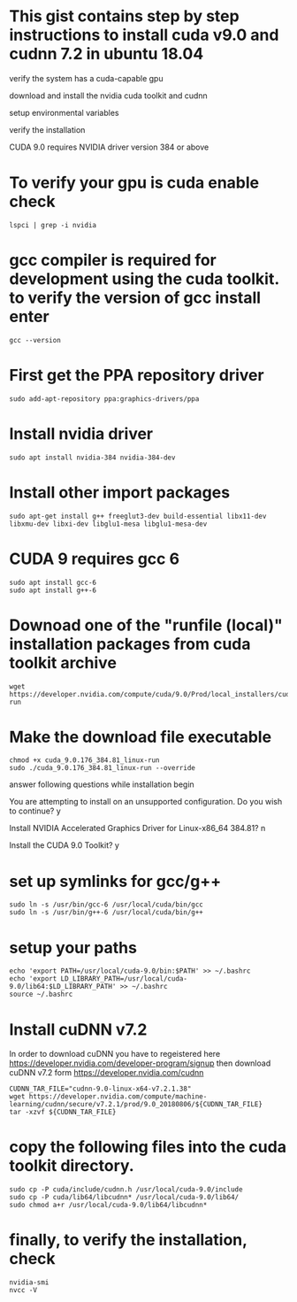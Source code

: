 # This gist contains step by step instructions to install cuda v9.0 and cudnn 7.2 in ubuntu 18.04

verify the system has a cuda-capable gpu

download and install the nvidia cuda toolkit and cudnn

setup environmental variables

verify the installation

CUDA 9.0 requires NVIDIA driver version 384 or above

# To verify your gpu is cuda enable check
```
lspci | grep -i nvidia
```
# gcc compiler is required for development using the cuda toolkit. to verify the version of gcc install enter
```
gcc --version
```
# First get the PPA repository driver
```
sudo add-apt-repository ppa:graphics-drivers/ppa
```
# Install nvidia driver 
```
sudo apt install nvidia-384 nvidia-384-dev
```
# Install other import packages
```
sudo apt-get install g++ freeglut3-dev build-essential libx11-dev libxmu-dev libxi-dev libglu1-mesa libglu1-mesa-dev
```
# CUDA 9 requires gcc 6
```
sudo apt install gcc-6
sudo apt install g++-6
```
# Downoad one of the "runfile (local)" installation packages from cuda toolkit archive 
```
wget https://developer.nvidia.com/compute/cuda/9.0/Prod/local_installers/cuda_9.0.176_384.81_linux-run
```
# Make the download file executable
```
chmod +x cuda_9.0.176_384.81_linux-run 
sudo ./cuda_9.0.176_384.81_linux-run --override
```
answer following questions while installation begin

You are attempting to install on an unsupported configuration. Do you wish to continue? y

Install NVIDIA Accelerated Graphics Driver for Linux-x86_64 384.81? n

Install the CUDA 9.0 Toolkit? y

# set up symlinks for gcc/g++
```
sudo ln -s /usr/bin/gcc-6 /usr/local/cuda/bin/gcc
sudo ln -s /usr/bin/g++-6 /usr/local/cuda/bin/g++
```
# setup your paths
```
echo 'export PATH=/usr/local/cuda-9.0/bin:$PATH' >> ~/.bashrc
echo 'export LD_LIBRARY_PATH=/usr/local/cuda-9.0/lib64:$LD_LIBRARY_PATH' >> ~/.bashrc
source ~/.bashrc

```
# Install cuDNN v7.2 
In order to download cuDNN you have to regeistered here https://developer.nvidia.com/developer-program/signup then download cuDNN v7.2 form https://developer.nvidia.com/cudnn
```
CUDNN_TAR_FILE="cudnn-9.0-linux-x64-v7.2.1.38"
wget https://developer.nvidia.com/compute/machine-learning/cudnn/secure/v7.2.1/prod/9.0_20180806/${CUDNN_TAR_FILE}
tar -xzvf ${CUDNN_TAR_FILE}
```
# copy the following files into the cuda toolkit directory.
```
sudo cp -P cuda/include/cudnn.h /usr/local/cuda-9.0/include
sudo cp -P cuda/lib64/libcudnn* /usr/local/cuda-9.0/lib64/
sudo chmod a+r /usr/local/cuda-9.0/lib64/libcudnn*
```
# finally, to verify the installation, check
```
nvidia-smi
nvcc -V
```

